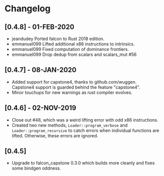 # Changelog

## [0.4.8] - 01-FEB-2020

* jeandudey Ported falcon to Rust 2018 edition.
* emmanuel099 Lifted additional x86 instructions to intrinsics.
* emmanuel099 Fixed computation of dominance frontiers.
* emmanuel099 Drop dedup from scalars and scalars_mut #56

## [0.4.7] - 08-JAN-2020
* Added support for capstone4, thanks to github.com/wuggen. Capstone4 support is guarded behind the feature "capstone4".
* Minor touchups for new warnings as rust compiler evolves.

## [0.4.6] - 02-NOV-2019
* Close out #48, which was a weird lifting error with odd x86 instructions.
* Created two new methods, `Loader::program_verbose` and
`Loader::program_recursive` to catch errors when individual functions are
lifted. Otherwise, these errors are ignored.

## [0.4.5]
* Upgrade to falcon_capstone 0.3.0 which builds more cleanly and fixes some
bindgen oddness.